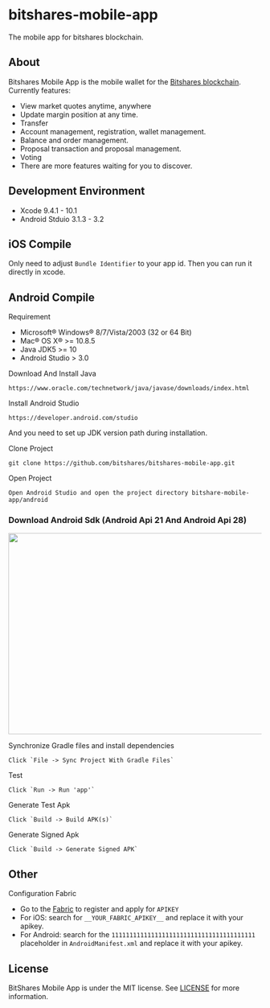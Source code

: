 # bitshares-mobile-app
The mobile app for bitshares blockchain. 

## About

Bitshares Mobile App is the mobile wallet for the [Bitshares blockchain](https://github.com/bitshares/bitshares-core). Currently features:

* View market quotes anytime, anywhere
* Update margin position at any time.
* Transfer
* Account management, registration, wallet management.
* Balance and order management.
* Proposal transaction and proposal management.
* Voting
* There are more features waiting for you to discover.

## Development Environment

* Xcode 9.4.1 - 10.1
* Android Stduio 3.1.3 - 3.2

## iOS Compile

Only need to adjust `Bundle Identifier` to your app id. Then you can run it directly in xcode.

## Android Compile

Requirement

* Microsoft® Windows® 8/7/Vista/2003 (32 or 64 Bit)
* Mac® OS X® >= 10.8.5
* Java JDK5 >= 10
* Android Studio > 3.0

Download And Install Java
```
https://www.oracle.com/technetwork/java/javase/downloads/index.html
```

Install Android Studio
```
https://developer.android.com/studio
```

And you need to set up JDK version path during installation.

Clone Project 
```
git clone https://github.com/bitshares/bitshares-mobile-app.git
```

Open Project
```
Open Android Studio and open the project directory bitshare-mobile-app/android
```

<p>
  <h3>Download Android Sdk (Android Api 21 And Android Api 28)</h3>
  <p>
    <a href="#">
      <img src="https://raw.githubusercontent.com/yoshikizh/test/master/android-setting-android-sdk.png" alt="" width=600 height=400>
    </a>
  </p>
</p>


Synchronize Gradle files and install dependencies
```
Click `File -> Sync Project With Gradle Files`
```

Test
```
Click `Run -> Run 'app'`
```

Generate Test Apk
```
Click `Build -> Build APK(s)`
```

Generate Signed Apk
```
Click `Build -> Generate Signed APK`
```


## Other

Configuration Fabric

* Go to the [Fabric](https://fabric.io) to register and apply for `APIKEY`
* For iOS: search for `__YOUR_FABRIC_APIKEY__` and replace it with your apikey.
* For Android: search for the `1111111111111111111111111111111111111111` placeholder in `AndroidManifest.xml` and replace it with your apikey.

## License

BitShares Mobile App is under the MIT license. See [LICENSE](https://github.com/btspp/bitshares-mobile-app/blob/master/LICENSE)
for more information.
